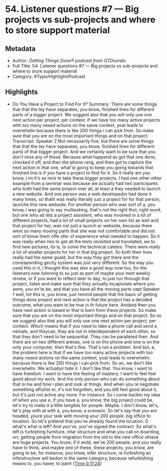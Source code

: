 # 54. Listener questions #7 —  Big projects vs sub-projects and where to store support material

## Metadata

* Author: *Getting Things Done® podcast from GTDnordic*
* Full Title: 54. Listener questions #7 —  Big projects vs sub-projects and where to store support material
* Category: #Type/Highlight/Podcast

## Highlights

* Do You Have a Project to Find For It?
  Summary:
  There are some things that that the tey have separates, you know, finished lines for different parts of a bigger project. We suggest also that you will only use one next action per project, per context. If we have too many active projects with too many nexed actions on the same context, yoat leads to overwhelm because there is like 200 things i can pick from. So make sure that you are on the most important things and on that project.
  Transcript:
  Speaker 2
  Not necessarily five, but there are some things that that the tey have separates, you know, finished lines for different parts of that bigger project. And we certainly want to be sure that you don't miss any of those. Because what happend as got that one done, checked it off, and then the phone rang, and then got to capture the next action in that one, what'st going to keep you going towards that finished line is if you have a project to find for it. So it really am you know, i im it's so nice to take these bigger projects. I had one other other example from a seminar was because we actually had two participants who both had the same project over all, at least a they needed to launch a new website. And one person was a web developedor had done it many times, so thatit was really literally just a project for for that person, launche this new webside. For another person who was sort of a, you know, i was going to say multiasking, that's not the right thot, right word, but one who ad lets a project assistent, who was involved in a lot of different projects, had a lot of small projects on her own list as well and that project for her, was not just a launch er webside, because there were so many moving parts that she was not comfortable and did not sort of know them offe ofer of experience what needed to happen. So it was really when hes to get all the texts revisited and translated, we to find new pictures, tis ly, to solve the technical caletes. There were really a lot of smaller projects for her in that big project. So both their lives really had the same goald, but the way they got there and the corresponding gecity system was just very different. So the way you used this in it, i thought this was also a good way now too, for the listeners now listening to so just as part of maybe your next weekly review, or if you want to reflect later to day, to just run through that project, listen and make sure that they actually incaptulate where you were, you on'te be, and that you have all the moving parts cept
  Speaker 1
  well, tot this is, you know, just remind people that the basic of getting things done project and next action is that the project has a decided outcome, what you want to be true in th future here. Andand then you have next action is based er that is born from these projects. So make sure that you are on the most important things and on that project. So so we suggest also that you will only use one next action per project, per context. Which means that if you need to take a phone call and send a nemale, and theycan, they are not in interdependent of each other, so that they don't need to be sequential. They can be paralleled then. And there are on two different arenas, one is on the phone and one is on the only your computer, then that's fine. That's not a problem. And but, e, the problem here is that if we have too many active projects with too many nexed actions on the same context, yoat leads to overwhelm, because there is like 200 things i can pick from. So an, we don't like overwhelm. We actuallyii hate it. I don't like that. You know, i want to have freedom. I want to have the feeling of mastery. I want to feel feel good about my work. And the only person who can do something about that is me and how i plan and look at things. And when you re negotiate something affullist er, it's not forgotten, and you still feel good about it, but it's just not active any more. For instance. So i come backto my idea of when you use e, if you have a, you know, the big project could be, let's try to make it a little tangible for people. Maybe. I don't know, let's, let's play with at with a, you know, a scenario. So let's say that you are headed, youre your task with moving your 200 people, big office to location. So let's pretend that you've already found the location. O what's what is left? And you've, you've signed the contract. So what's left is furbishing furniture, intar structure and what you call on boarding, orr, getting people from migration from the old to the new office sthese are huge projects. You know, if it wold, we've 200 people, and you really have to think, and maybe one of these, these projects, you know, are going to be, for instance, you know, infer structure, re furbishing an inferstructore will bedon in the same category, because refurbishing means to, you hawe, to paint ([Time 0:11:24](https://share.snipd.com/snip/9a443722-1d2e-42fb-98bd-1af2ec47a048))
